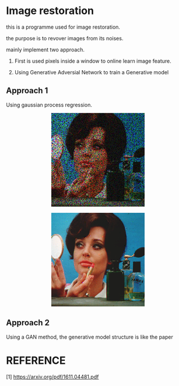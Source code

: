 # Image restoration

this is a programme used for image restoration.

the purpose is to revover images from its noises.

mainly implement two approach.

1. First is used pixels inside a window to online learn image feature.

2. Using Generative Adversial Network to train a Generative model

## Approach 1

Using gaussian process regression.

<div align="center"><img src="./result/donna.png" alt="">

<img src="./result/donna_result.png" alt=""></div>

## Approach 2

Using a GAN method, the generative model structure is like the paper

# REFERENCE

[1] <https://arxiv.org/pdf/1611.04481.pdf>
